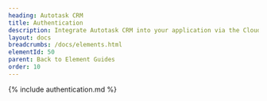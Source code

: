 ```yaml
---
heading: Autotask CRM
title: Authentication
description: Integrate Autotask CRM into your application via the Cloud Elements APIs.
layout: docs
breadcrumbs: /docs/elements.html
elementId: 50
parent: Back to Element Guides
order: 10
---
```


{% include authentication.md %}
